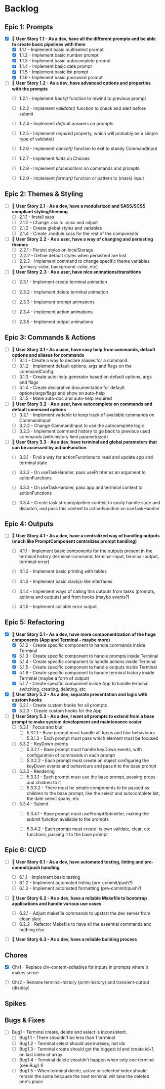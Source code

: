 # Backlog


## Epic 1: Prompts

- [x] 🧩 **User Story 1.1 - As a dev, have all the different prompts and be able to create basic pipelines with them**
    - [x] 1.1.1 - Implement basic multiselect prompt
    - [x] 1.1.2 - Implement basic number prompt
    - [x] 1.1.3 - Implement basic autocomplete prompt
    - [x] 1.1.4 - Implement basic date prompt
    - [x] 1.1.5 - Implement basic list prompt
    - [x] 1.1.6 - Implement basic password prompt

- [ ] 🧩 **User Story 1.2 - As a dev, have advanced options and properties with the prompts**
    - [ ] 1.2.1 - Implement *back()* function to rewind to previous prompt
    - [ ] 1.2.2 - Implement *validate()* function to check and alert before submit
    - [ ] 1.2.4 - Implement *default* answers on prompts
    - [ ] 1.2.5 - Implement *required* property, which will probably be a simple type of validate()
    - [ ] 1.2.6 - Implement *cancel()* function to exit to standy CommandInput
    - [ ] 1.2.7 - Implement *hints* on Choices
    - [ ] 1.2.8 - Implement *placeholders* on commands and prompts
    - [ ] 1.2.9 - Implement *format()* function or pattern to (mask) input


## Epic 2: Themes & Styling

- [ ] 🧩 **User Story 2.1 - As a dev, have a modularized and SASS/SCSS compliant styling/theming**
    - [ ] 2.1.1 - Install sass
    - [ ] 2.1.2 - Change .css to .scss and adjust
    - [ ] 2.1.3 - Create global styles and variables
    - [ ] 2.1.4 - Create .module.scss for the rest of the components

- [ ] 🧩 **User Story 2.2 - As a user, have a way of changing and persisting themes**
    - [ ] 2.2.1 - Persist styles on localStorage
    - [ ] 2.2.2 - Define default styles when persistent are lost
    - [ ] 2.2.3 - Implement command to change specific theme variables (primary-color, background-color, etc)

- [ ] 🧩 **User Story 2.3 - As a user, have nice animations/transitions**
    - [ ] 2.3.1 - Implement create terminal animation
    - [ ] 2.3.2 - Implement delete terminal animation
    - [ ] 2.3.3 - Implement prompt animations
    - [ ] 2.3.4 - Implement action animations
    - [ ] 2.3.5 - Implement output animations


## Epic 3: Commands & Actions

- [ ] 🧩 **User Story 3.1 - As a user, have easy help from commands, default options and aliases for commands**
    - [ ] 3.1.1 - Create a way to declare aliases for a command
    - [ ] 3.1.2 - Implement default options, args and flags on the commandConfig
    - [ ] 3.1.3 - Create auto-help generator based on default options, args and flags
    - [ ] 3.1.4 - Create declarative documentation for default options/args/flags and show on auto-help
    - [ ] 3.1.5 - Make auto-doc and auto-help required

- [ ] 🧩 **User Story 3.2 - As a user, have autocomplete on commands and default command options**
    - [ ] 3.2.1 - Implement variable to keep track of available commands on CommandInput
    - [ ] 3.2.2 - Change CommandInput to use the autocomplete logic
    - [ ] 3.2.3 - Implement command history to go back to previous used commands (with history limit parametrized)

- [ ] 🧩 **User Story 3.3 - As a dev, have terminal and global parameters that can be accessed by actionFunction**
    - [ ] 3.3.1 - Find a way for actionFunctions to read and update app and terminal state
    - [ ] 3.3.2 - On useTaskHandler, pass usePrinter as an argument to actionFunctions
    - [ ] 3.3.3 - On useTaskHandler, pass app and terminal context to actionFunctions
    - [ ] 3.3.4 - Create task stream/pipeline context to easily handle state and dispatch, and pass this context to actionFunction on useTaskHandler


## Epic 4: Outputs

- [ ] 🧩 **User Story 4.1 - As a dev, have a centralized way of handling outputs (much like PromptComponent centralizes prompt handling)**
    - [ ] 4.1.1 - Implement basic components for the outputs present in the terminal history (terminal-command, terminal-input, terminal-output, terminal-error)
    - [ ] 4.1.2 - Implement basic printing with tables
    - [ ] 4.1.3 - Implement basic clackjs-like interfaces
    - [ ] 4.1.4 - Implement ways of calling this outputs from tasks (prompts, actions and outputs) and from hooks (maybe events?)
    - [ ] 4.1.5 - Implement callable error output


## Epic 5: Refactoring

- [x] 🧩 **User Story 5.1 - As a dev, have more componentization of the huge components (App and Terminal - maybe more)**
    - [x] 5.1.2 - Create specific component to handle commands inside Terminal
    - [x] 5.1.3 - Create specific component to handle prompts inside Terminal
    - [x] 5.1.4 - Create specific component to handle actions inside Terminal
    - [x] 5.1.5 - Create specific component to handle outputs inside Terminal
    - [x] 5.1.6 - Create specific component to handle terminal history inside Terminal (maybe a form of output)
    - [x] 5.1.7 - Create specific component inside App to handle terminal switching, creating, deleting, etc

- [x] 🧩 **User Story 5.2 - As a dev, separate presentation and logic with custom hooks**
    - [x] 5.2.1 - Create custom hooks for all prompts
    - [x] 5.2.3 - Create custom hooks for the App

- [ ] 🧩 **User Story 5.3 - As a dev, I want all prompts to extend from a base prompt to make system development and maintenance easier**
    - [ ] 5.3.1 - Focus and blur
        - [ ] 5.3.1.1 - Base prompt must handle all focus and blur behaviours
        - [ ] 5.3.1.2 - Each prompt must pass which element must be focused
    - [ ] 5.3.2 - KeyDown events
        - [ ] 5.3.2.1 - Base prompt must handle keyDown events, with configuration of commands in each prompt
        - [ ] 5.3.2.2 - Each prompt must create an object configuring the keyDown events and behaviours and pass it to the base prompt
    - [ ] 5.3.3 - Rendering
        - [ ] 5.3.3.1 - Each prompt must use the base prompt, passing props and children to it
        - [ ] 5.3.3.2 - There must be simple components to be passed as children to the base prompt, like the select and autocomplete list, the date select spans, etc
    - [ ] 5.3.4 - Submit
        - [ ] 5.3.4.1 - Base prompt must usePromptSubmitter, making the submit function available to the prompts
        - [ ] 5.3.4.2 - Each prompt must create its own validate, clear, etc functions, passing it to the base prompt


## Epic 6: CI/CD

- [ ] 🧩 **User Story 6.1 - As a dev, have automated testing, linting and pre-commit/push handling**
    - [ ] 6.1.1 - Implement basic testing
    - [ ] 6.1.2 - Implement automated linting (pre-commit/push?)
    - [ ] 6.1.3 - Implement automated formatting (pre-commit/push?)
    
- [ ] 🧩 **User Story 6.2 - As a dev, have a reliable Makefile to bootstrap applications and handle various use cases**
    - [ ] 6.2.1 - Adjust makefile commands to upstart the dev server from clean slate
    - [ ] 6.2.2 - Refactor Makefile to have all the essential commands and nothing else

- [ ] 🧩 **User Story 6.3 - As a dev, have a reliable building process**


## Chores
- [x] Chr1 - Replace div-content-editables for inputs in prompts where it makes sense
- [ ] Chr2 - Rename terminal-history (print-history) and transient-output (display)


## Spikes


## Bugs & Fixes
- [ ] Bug1 - Terminal create, delete and select is inconsistent.
    - [ ] Bug1.1 - There shouldn't be less than 1 terminal
    - [ ] Bug1.2 - Terminal select should use indexes, not ids
    - [ ] Bug1.3 - Terminal create should get the biggest id and create id+1, on last index of array
    - [ ] Bug1.4 - Terminal delete shouldn't happen when only one terminal (see Bug1.1)
    - [ ] Bug1.5 - When terminal delete, active or selected index should remain the same because the next terminal will take the deleted one's place